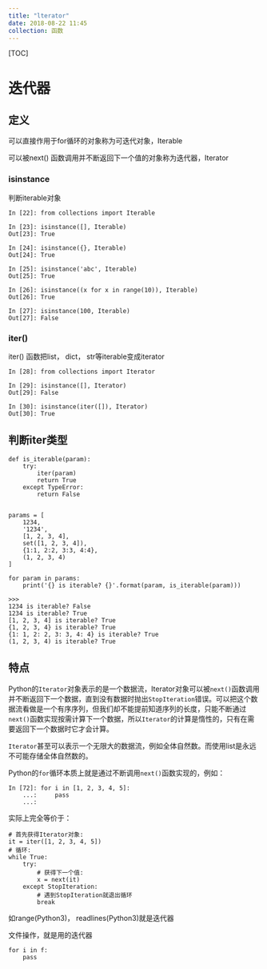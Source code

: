 ```yaml
---
title: "lterator"
date: 2018-08-22 11:45
collection: 函数
---
```


[TOC]

# 迭代器

## 定义

可以直接作用于for循环的对象称为可迭代对象，Iterable

可以被next() 函数调用并不断返回下一个值的对象称为迭代器，Iterator

### isinstance

判断iterable对象

```
In [22]: from collections import Iterable

In [23]: isinstance([], Iterable)
Out[23]: True

In [24]: isinstance({}, Iterable)
Out[24]: True

In [25]: isinstance('abc', Iterable)
Out[25]: True

In [26]: isinstance((x for x in range(10)), Iterable)
Out[26]: True

In [27]: isinstance(100, Iterable)
Out[27]: False
```

### iter()

iter() 函数把list， dict， str等iterable变成iterator

```
In [28]: from collections import Iterator

In [29]: isinstance([], Iterator)
Out[29]: False

In [30]: isinstance(iter([]), Iterator)
Out[30]: True
```

## 判断iter类型

```
def is_iterable(param):
    try:
        iter(param)
        return True
    except TypeError:
        return False


params = [
    1234,
    '1234',
    [1, 2, 3, 4],
    set([1, 2, 3, 4]),
    {1:1, 2:2, 3:3, 4:4},
    (1, 2, 3, 4)
]

for param in params:
    print('{} is iterable? {}'.format(param, is_iterable(param)))

>>>
1234 is iterable? False
1234 is iterable? True
[1, 2, 3, 4] is iterable? True
{1, 2, 3, 4} is iterable? True
{1: 1, 2: 2, 3: 3, 4: 4} is iterable? True
(1, 2, 3, 4) is iterable? True
```

## 特点

Python的`Iterator`对象表示的是一个数据流，Iterator对象可以被`next()`函数调用并不断返回下一个数据，直到没有数据时抛出`StopIteration`错误。可以把这个数据流看做是一个有序序列，但我们却不能提前知道序列的长度，只能不断通过`next()`函数实现按需计算下一个数据，所以`Iterator`的计算是惰性的，只有在需要返回下一个数据时它才会计算。

`Iterator`甚至可以表示一个无限大的数据流，例如全体自然数。而使用list是永远不可能存储全体自然数的。

Python的`for`循环本质上就是通过不断调用`next()`函数实现的，例如：

```
In [72]: for i in [1, 2, 3, 4, 5]:
    ...:     pass
    ...:
```

实际上完全等价于：

```
# 首先获得Iterator对象:
it = iter([1, 2, 3, 4, 5])
# 循环:
while True:
    try:
        # 获得下一个值:
        x = next(it)
    except StopIteration:
        # 遇到StopIteration就退出循环
        break
```

如range(Python3)， readlines(Python3)就是迭代器

文件操作，就是用的迭代器

```
for i in f:
    pass
```
